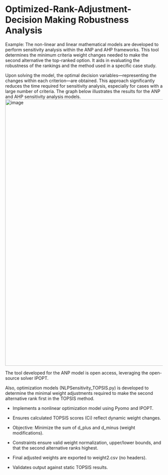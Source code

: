 # Optimized-Rank-Adjustment-Decision Making Robustness Analysis
Example: The non-linear and linear mathematical models are developed to perform sensitivity analysis within the ANP and AHP frameworks. This tool determines the minimum criteria weight changes needed to make the second alternative the top-ranked option. It aids in evaluating the robustness of the rankings and the method used in a specific case study.

Upon solving the model, the optimal decision variables—representing the changes within each criterion—are obtained. This approach significantly reduces the time required for sensitivity analysis, especially for cases with a large number of criteria. The graph below illustrates the results for the ANP and AHP sensitivity analysis models.
<img width="852" alt="image" src="https://github.com/niloofarcrno/Optimized-Rank-Adjustment-Sensitivity-Analysis/assets/141967064/bc50ab0f-bfdf-4bc7-8e47-2ed0ba54e22a">




The tool developed for the ANP model is open access, leveraging the open-source solver IPOPT.

Also, optimization models (NLPSensitivity_TOPSIS.py) is developed to determine the minimal weight adjustments required to make the second alternative rank first in the TOPSIS method.

* Implements a nonlinear optimization model using Pyomo and IPOPT.

* Ensures calculated TOPSIS scores (Ci) reflect dynamic weight changes.

* Objective: Minimize the sum of d_plus and d_minus (weight modifications).

* Constraints ensure valid weight normalization, upper/lower bounds, and that the second alternative ranks highest.

* Final adjusted weights are exported to weight2.csv (no headers).

* Validates output against static TOPSIS results.
